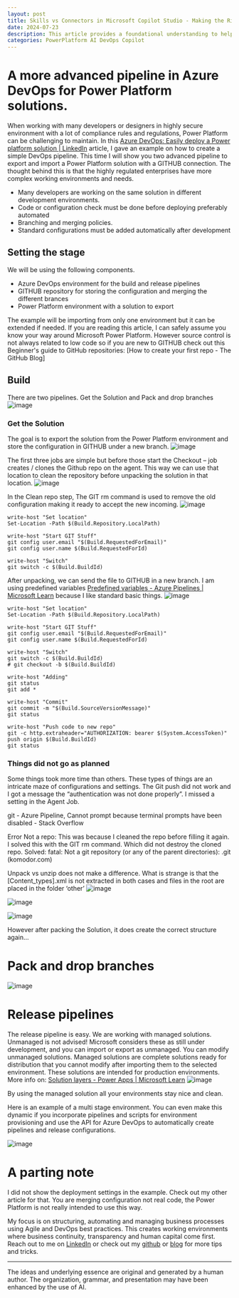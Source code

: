 ```yaml
---
layout: post
title: Skills vs Connectors in Microsoft Copilot Studio - Making the Right Choice
date: 2024-07-23
description: This article provides a foundational understanding to help you navigate the choice between Skills and Connectors in Microsoft Copilot Studio. 
categories: PowerPlatform AI DevOps Copilot
---
```


# A more advanced pipeline in Azure DevOps for Power Platform solutions.

When working with many developers or designers in highly secure environment with a lot of compliance rules and regulations, Power Platform can be challenging to maintain. In this [Azure DevOps: Easily deploy a Power platform solution | LinkedIn](https://www.linkedin.com/pulse/azure-devops-easily-deploy-power-platform-solution-dennis-van-aelst-mzfpe/?trackingId=Zt9plSeCTg2OyehjOFpuog%3D%3D)  article, I gave an example on how to create a simple DevOps pipeline. 
This time I will show you two advanced pipeline to export and import a Power Platform solution with a GITHUB connection.
The thought behind this is that the highly regulated enterprises have more complex working environments and needs. 
- Many developers are working on the same solution in different development environments. 
- Code or configuration check must be done before deploying preferably automated
- Branching and merging policies.
- Standard configurations must be added automatically after development

## Setting the stage
We will be using the following components. 
- Azure DevOps environment for the build and release pipelines
- GITHUB repository for storing the configuration and merging the different brances
- Power Platform environment with a solution to export 

The example will be importing from only one environment but it can be extended if needed.
If you are reading this article, I can safely assume you know your way around Microsoft Power Platform. However source control is not always related to low code so if you are new to GITHUB check out this Beginner's guide to GitHub repositories: [How to create your first repo - The GitHub Blog]

## Build 
There are two pipelines. Get the Solution and Pack and drop branches
![image](https://github.com/user-attachments/assets/5dd9d6ee-4239-458a-a15f-5a0e658ed683)

### Get the Solution 
The goal is to export the solution from the Power Platform environment and store the configuration in GITHUB under a new branch.
 ![image](https://github.com/user-attachments/assets/1ca58311-b0c7-4854-a3b3-99b42f81540f)

The first three jobs are simple but before those start the Checkout – job creates / clones the Github repo on the agent. This way we can use that location to clean the repository before unpacking the solution in that location.
![image](https://github.com/user-attachments/assets/48762fd5-985f-4876-a374-871ae7cd5893)

In the Clean repo step, The GIT rm command is used to remove the old configuration making it ready to accept the new incoming.
 ![image](https://github.com/user-attachments/assets/801024a4-f39b-4178-bbdc-bca224ed6750)
```
write-host "Set location"
Set-Location -Path $(Build.Repository.LocalPath)

write-host "Start GIT Stuff"
git config user.email "$(Build.RequestedForEmail)"
git config user.name $(Build.RequestedForId)

write-host "Switch"
git switch -c $(Build.BuildId)
```

After unpacking, we can send the file to GITHUB in a new branch. I am using predefined variables [Predefined variables - Azure Pipelines | Microsoft Learn](https://learn.microsoft.com/en-us/azure/devops/pipelines/build/variables?view=azure-devops&tabs=yaml#identity_values) because I like standard basic things.
![image](https://github.com/user-attachments/assets/18453d97-84e8-4584-9471-6ad541149368)


```
write-host "Set location"
Set-Location -Path $(Build.Repository.LocalPath)

write-host "Start GIT Stuff"
git config user.email "$(Build.RequestedForEmail)"
git config user.name $(Build.RequestedForId)

write-host "Switch"
git switch -c $(Build.BuildId)
# git checkout -b $(Build.BuildId)

write-host "Adding"
git status
git add *

write-host "Commit"
git commit -m "$(Build.SourceVersionMessage)"
git status

write-host "Push code to new repo"
git -c http.extraheader="AUTHORIZATION: bearer $(System.AccessToken)" push origin $(Build.BuildId)
git status
```
 
### Things did not go as planned
Some things took more time than others. These types of things are an intricate maze of configurations and settings.
The Git push did not work and I got a message the “authentication was not done properly”. I missed a setting in the Agent Job.
 
git - Azure Pipeline, Cannot prompt because terminal prompts have been disabled - Stack Overflow


 

Error Not a repo: This was because I cleaned the repo before filling it again. I solved this with the GIT rm command. Which did not destroy the cloned repo.
Solved: fatal: Not a git repository (or any of the parent directories): .git (komodor.com)

Unpack vs unzip does not make a difference.
What is strange is that the [Content_types].xml is not extracted in both cases and files in the root are placed in the folder ‘other’
![image](https://github.com/user-attachments/assets/36170d33-3513-4a48-965a-6a25f9335d15)

![image](https://github.com/user-attachments/assets/9ff41786-dcf3-49e2-809f-e3929c48a452)

![image](https://github.com/user-attachments/assets/0f476b28-d247-44d9-babf-87d688717027)

However after packing the Solution, it does create the correct structure again… 

# Pack and drop branches

![image](https://github.com/user-attachments/assets/e500ec17-0284-4b47-8b32-3191725d0e80)

# Release pipelines
The release pipeline is easy. We are working with managed solutions. Unmanaged is not advised!
Microsoft considers these as still under development, and you can import or export as unmanaged. You can modify unmanaged solutions.
Managed solutions are complete solutions ready for distribution that you cannot modify after importing them to the selected environment. These solutions are intended for production environments. 
More info on: [Solution layers - Power Apps | Microsoft Learn](https://learn.microsoft.com/en-us/power-apps/maker/data-platform/solution-layers)
![image](https://github.com/user-attachments/assets/2b2f9846-aa55-40f3-9ad2-734128707a09)

By using the managed solution all your environments stay nice and clean. 

Here is an example of a multi stage environment. You can even make this dynamic if you incorporate pipelines and scripts for environment provisioning and use the API for Azure DevOps to automatically create pipelines and release configurations.

![image](https://github.com/user-attachments/assets/0f0f5ffb-4e73-4699-88bd-7f27542f00d6)

# A parting note
I did not show the deployment settings in the example. Check out my other article for that. You are merging configuration not real code, the Power Platform is not really intended to use this way.  

My focus is on structuring, automating and managing business processes using Agile and DevOps best practices. This creates working environments where business continuity, transparency and human capital come first. Reach out to me on [LinkedIn](https://www.linkedin.com/in/dennisvanaelst) or check out my [github](https://github.com/dva81) or [blog](https://www.dennisvanaelst.net/) for more tips and tricks.


----
The ideas and underlying essence are original and generated by a human author. The organization, grammar, and presentation may have been enhanced by the use of AI.
